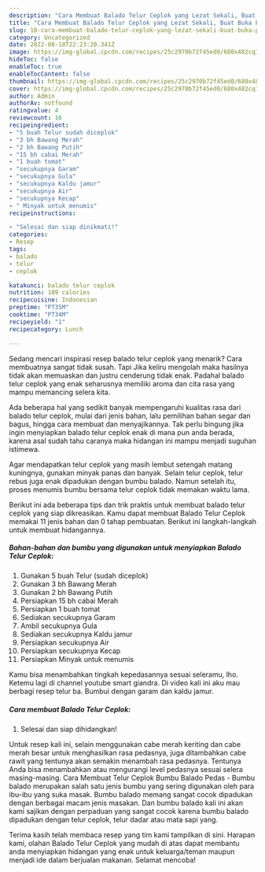 ```yaml
---
description: "Cara Membuat Balado Telur Ceplok yang Lezat Sekali, Buat Buka Puasa Bikin Ngiler"
title: "Cara Membuat Balado Telur Ceplok yang Lezat Sekali, Buat Buka Puasa Bikin Ngiler"
slug: 18-cara-membuat-balado-telur-ceplok-yang-lezat-sekali-buat-buka-puasa-bikin-ngiler
category: Uncategorized
date: 2022-08-18T22:23:20.341Z
image: https://img-global.cpcdn.com/recipes/25c2970b72f45ed0/680x482cq70/balado-telur-ceplok-foto-resep-utama.jpg
hideToc: false
enableToc: true
enableTocContent: false
thumbnail: https://img-global.cpcdn.com/recipes/25c2970b72f45ed0/680x482cq70/balado-telur-ceplok-foto-resep-utama.jpg
cover: https://img-global.cpcdn.com/recipes/25c2970b72f45ed0/680x482cq70/balado-telur-ceplok-foto-resep-utama.jpg
author: Admin
authorAv: notfound
ratingvalue: 4
reviewcount: 16
recipeingredient:
- "5 buah Telur sudah diceplok"
- "3 bh Bawang Merah"
- "2 bh Bawang Putih"
- "15 bh cabai Merah"
- "1 buah tomat"
- "secukupnya Garam"
- "secukupnya Gula"
- "secukupnya Kaldu jamur"
- "secukupnya Air"
- "secukupnya Kecap"
- " Minyak untuk menumis"
recipeinstructions:

- "Selesai dan siap dinikmati!"
categories:
- Resep
tags:
- balado
- telur
- ceplok

katakunci: balado telur ceplok 
nutrition: 189 calories
recipecuisine: Indonesian
preptime: "PT35M"
cooktime: "PT34M"
recipeyield: "1"
recipecategory: Lunch

---
```



Sedang mencari inspirasi resep balado telur ceplok yang menarik? Cara membuatnya sangat tidak susah. Tapi Jika keliru mengolah maka hasilnya tidak akan memuaskan dan justru cenderung tidak enak. Padahal balado telur ceplok yang enak seharusnya memiliki aroma dan cita rasa yang mampu memancing selera kita.


Ada beberapa hal yang sedikit banyak mempengaruhi kualitas rasa dari balado telur ceplok, mulai dari jenis bahan, lalu pemilihan bahan segar dan bagus, hingga cara membuat dan menyajikannya. Tak perlu bingung jika ingin menyiapkan balado telur ceplok enak di mana pun anda berada, karena asal sudah tahu caranya maka hidangan ini mampu menjadi suguhan istimewa.

Agar mendapatkan telur ceplok yang masih lembut setengah matang kuningnya, gunakan minyak panas dan banyak. Selain telur ceplok, telur rebus juga enak dipadukan dengan bumbu balado. Namun setelah itu, proses menumis bumbu bersama telur ceplok tidak memakan waktu lama.


Berikut ini ada beberapa tips dan trik praktis untuk membuat balado telur ceplok yang siap dikreasikan. Kamu dapat membuat Balado Telur Ceplok memakai 11 jenis bahan dan 0 tahap pembuatan. Berikut ini langkah-langkah untuk membuat hidangannya.

<!--inarticleads1-->

##### Bahan-bahan dan bumbu yang digunakan untuk menyiapkan Balado Telur Ceplok:

1. Gunakan 5 buah Telur (sudah diceplok)
1. Gunakan 3 bh Bawang Merah
1. Gunakan 2 bh Bawang Putih
1. Persiapkan 15 bh cabai Merah
1. Persiapkan 1 buah tomat
1. Sediakan secukupnya Garam
1. Ambil secukupnya Gula
1. Sediakan secukupnya Kaldu jamur
1. Persiapkan secukupnya Air
1. Persiapkan secukupnya Kecap
1. Persiapkan  Minyak untuk menumis


Kamu bisa menambahkan tingkah kepedasannya sesuai seleramu, lho. Ketemu lagi di channel youtube smart giandra. Di video kali ini aku mau berbagi resep telur ba. Bumbui dengan garam dan kaldu jamur. 

<!--inarticleads2-->

##### Cara membuat Balado Telur Ceplok:


1. Selesai dan siap dihidangkan!

Untuk resep kali ini, selain menggunakan cabe merah keriting dan cabe merah besar untuk menghasilkan rasa pedasnya, juga ditambahkan cabe rawit yang tentunya akan semakin menambah rasa pedasnya. Tentunya Anda bisa menambahkan atau mengurangi level pedasnya sesuai selera masing-masing. Cara Membuat Telur Ceplok Bumbu Balado Pedas - Bumbu balado merupakan salah satu jenis bumbu yang sering digunakan oleh para ibu-ibu yang suka masak. Bumbu balado memang sangat cocok dipadukan dengan berbagai macam jenis masakan. Dan bumbu balado kali ini akan kami sajikan dengan perpaduan yang sangat cocok karena bumbu balado dipadukan dengan telur ceplok, telur dadar atau mata sapi yang. 

Terima kasih telah membaca resep yang tim kami tampilkan di sini. Harapan kami, olahan Balado Telur Ceplok yang mudah di atas dapat membantu anda menyiapkan hidangan yang enak untuk keluarga/teman maupun menjadi ide dalam berjualan makanan. Selamat mencoba!
